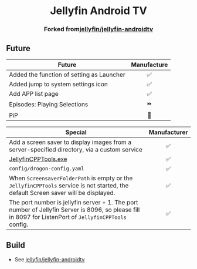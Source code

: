 <h1 align="center">Jellyfin Android TV</h1>
<h3 align="center">Forked from<a href="https://github.com/jellyfin/jellyfin-androidtv">jellyfin/jellyfin-androidtv</a></h3>

## Future

| Future                                    | Manufacture |
|-------------------------------------------|:-----------:|
| Added the function of setting as Launcher |      ✅      |
| Added jump to system settings icon        |      ✅      |
| Add APP list page                         |      ✅      |
| Episodes: Playing Selections              |      ⏩      |
| PiP                                       |     🚫      |

| Special                                                                                                                                                          | Manufacturer |
|------------------------------------------------------------------------------------------------------------------------------------------------------------------|:------------:|
| Add a screen saver to display images from a server-specified directory, via a custom service                                                                     |      ✅       |
| [JellyfinCPPTools.exe](https://github.com/lovewlever/jellyfin-androidtv-launcher/releases/download/v0.3.0-beta/JellyfinToolsServer-windows-amd64-0.3.0-beta.zip) |      ✅       |
| ```config/drogon-config.yaml ```                                                                                                                                 |      ✅       |
| When ```ScreensaverFolderPath``` is empty or the ```JellyfinCPPTools``` service is not started, the default Screen saver will be displayed.                      |      ✅       |
| The port number is jellyfin server + 1. The port number of Jellyfin Server is 8096, so please fill in 8097 for ListenPort of ```JellyfinCPPTools``` config.      |      ✅       |

## Build

- See <a href="https://github.com/jellyfin/jellyfin-androidtv">jellyfin/jellyfin-androidtv</a>
